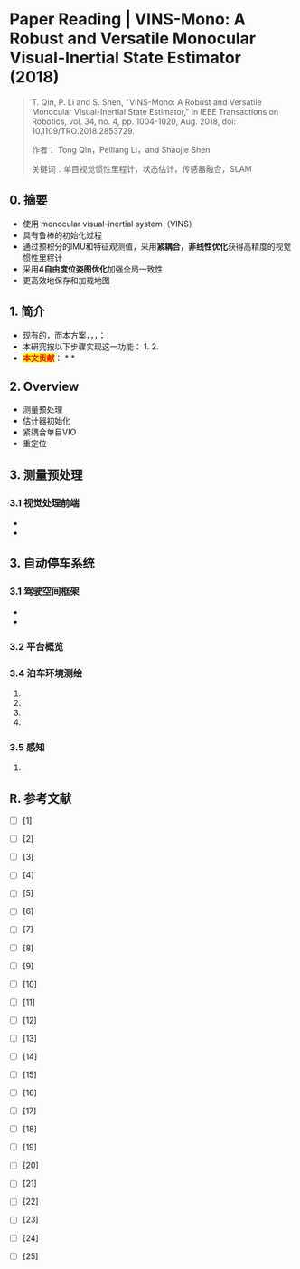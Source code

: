# Paper Reading | VINS-Mono: A Robust and Versatile Monocular Visual-Inertial State Estimator  (2018)

> T. Qin, P. Li and S. Shen, "VINS-Mono: A Robust and Versatile Monocular Visual-Inertial State Estimator," in IEEE Transactions on Robotics, vol. 34, no. 4, pp. 1004-1020, Aug. 2018, doi: 10.1109/TRO.2018.2853729.
>
> 作者： Tong Qin，Peiliang Li，and Shaojie Shen
>
> 关键词：单目视觉惯性里程计，状态估计，传感器融合，SLAM

## 0. 摘要

* 使用 monocular visual-inertial system（VINS）
* 具有鲁棒的初始化过程
* 通过预积分的IMU和特征观测值，采用**紧耦合，非线性优化**获得高精度的视觉惯性里程计
* 采用**4自由度位姿图优化**加强全局一致性
* 更高效地保存和加载地图

## 1. 简介

* 现有的，而本方案，，，；
* 本研究按以下步骤实现这一功能：
  1.
  2. &#x20;                                        &#x20;
* <mark style="color:red;">**本文贡献**</mark>：
  *
  *

## 2. Overview

* 测量预处理
* 估计器初始化
* 紧耦合单目VIO
* 重定位

## 3. 测量预处理

### 3.1 视觉处理前端

*
*

## 3.  自动停车系统

### 3.1 驾驶空间框架



*



*

### 3.2 平台概览



### 3.4 泊车环境测绘



1.
2.
3.
4.

### 3.5 感知



1.

## R. 参考文献

* [ ] \[1]&#x20;
* [ ] \[2]&#x20;
* [ ] \[3]
* [ ] \[4]&#x20;
* [ ] \[5]&#x20;
* [ ] \[6]&#x20;
* [ ] \[7]&#x20;
* [ ] \[8]&#x20;
* [ ] \[9]&#x20;
* [ ] \[10]&#x20;
* [ ] \[11]&#x20;
* [ ] \[12]&#x20;
* [ ] \[13]&#x20;
* [ ] \[14]
* [ ] \[15]&#x20;
* [ ] \[16]&#x20;
* [ ] \[17]&#x20;
* [ ] \[18]
* [ ] \[19]&#x20;
* [ ] \[20]&#x20;
* [ ] \[21]&#x20;
* [ ] \[22]&#x20;
* [ ] \[23]&#x20;
* [ ] \[24]&#x20;
* [ ] \[25]&#x20;

